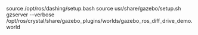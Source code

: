 source /opt/ros/dashing/setup.bash
source usr/share/gazebo/setup.sh
gzserver --verbose /opt/ros/crystal/share/gazebo_plugins/worlds/gazebo_ros_diff_drive_demo.world
